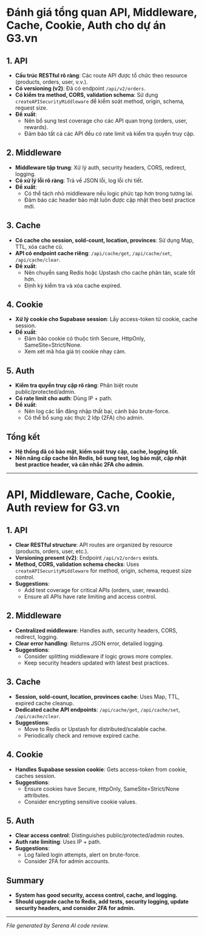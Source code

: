 # Đánh giá tổng quan API, Middleware, Cache, Cookie, Auth cho dự án G3.vn

## 1. API
- **Cấu trúc RESTful rõ ràng**: Các route API được tổ chức theo resource (products, orders, user, v.v.).
- **Có versioning (v2)**: Đã có endpoint `/api/v2/orders`.
- **Có kiểm tra method, CORS, validation schema**: Sử dụng `createAPISecurityMiddleware` để kiểm soát method, origin, schema, request size.
- **Đề xuất**: 
  - Nên bổ sung test coverage cho các API quan trọng (orders, user, rewards).
  - Đảm bảo tất cả các API đều có rate limit và kiểm tra quyền truy cập.

## 2. Middleware
- **Middleware tập trung**: Xử lý auth, security headers, CORS, redirect, logging.
- **Có xử lý lỗi rõ ràng**: Trả về JSON lỗi, log lỗi chi tiết.
- **Đề xuất**:
  - Có thể tách nhỏ middleware nếu logic phức tạp hơn trong tương lai.
  - Đảm bảo các header bảo mật luôn được cập nhật theo best practice mới.

## 3. Cache
- **Có cache cho session, sold-count, location, provinces**: Sử dụng Map, TTL, xóa cache cũ.
- **API có endpoint cache riêng**: `/api/cache/get`, `/api/cache/set`, `/api/cache/clear`.
- **Đề xuất**:
  - Nên chuyển sang Redis hoặc Upstash cho cache phân tán, scale tốt hơn.
  - Định kỳ kiểm tra và xóa cache expired.

## 4. Cookie
- **Xử lý cookie cho Supabase session**: Lấy access-token từ cookie, cache session.
- **Đề xuất**:
  - Đảm bảo cookie có thuộc tính Secure, HttpOnly, SameSite=Strict/None.
  - Xem xét mã hóa giá trị cookie nhạy cảm.

## 5. Auth
- **Kiểm tra quyền truy cập rõ ràng**: Phân biệt route public/protected/admin.
- **Có rate limit cho auth**: Dùng IP + path.
- **Đề xuất**:
  - Nên log các lần đăng nhập thất bại, cảnh báo brute-force.
  - Có thể bổ sung xác thực 2 lớp (2FA) cho admin.

## Tổng kết
- **Hệ thống đã có bảo mật, kiểm soát truy cập, cache, logging tốt.**
- **Nên nâng cấp cache lên Redis, bổ sung test, log bảo mật, cập nhật best practice header, và cân nhắc 2FA cho admin.**

---

# API, Middleware, Cache, Cookie, Auth review for G3.vn

## 1. API
- **Clear RESTful structure**: API routes are organized by resource (products, orders, user, etc.).
- **Versioning present (v2)**: Endpoint `/api/v2/orders` exists.
- **Method, CORS, validation schema checks**: Uses `createAPISecurityMiddleware` for method, origin, schema, request size control.
- **Suggestions**:
  - Add test coverage for critical APIs (orders, user, rewards).
  - Ensure all APIs have rate limiting and access control.

## 2. Middleware
- **Centralized middleware**: Handles auth, security headers, CORS, redirect, logging.
- **Clear error handling**: Returns JSON error, detailed logging.
- **Suggestions**:
  - Consider splitting middleware if logic grows more complex.
  - Keep security headers updated with latest best practices.

## 3. Cache
- **Session, sold-count, location, provinces cache**: Uses Map, TTL, expired cache cleanup.
- **Dedicated cache API endpoints**: `/api/cache/get`, `/api/cache/set`, `/api/cache/clear`.
- **Suggestions**:
  - Move to Redis or Upstash for distributed/scalable cache.
  - Periodically check and remove expired cache.

## 4. Cookie
- **Handles Supabase session cookie**: Gets access-token from cookie, caches session.
- **Suggestions**:
  - Ensure cookies have Secure, HttpOnly, SameSite=Strict/None attributes.
  - Consider encrypting sensitive cookie values.

## 5. Auth
- **Clear access control**: Distinguishes public/protected/admin routes.
- **Auth rate limiting**: Uses IP + path.
- **Suggestions**:
  - Log failed login attempts, alert on brute-force.
  - Consider 2FA for admin accounts.

## Summary
- **System has good security, access control, cache, and logging.**
- **Should upgrade cache to Redis, add tests, security logging, update security headers, and consider 2FA for admin.**

---

*File generated by Serena AI code review.*